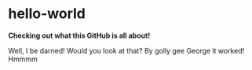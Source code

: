 # hello-world
<b>Checking out what this GitHub is all about!</b> 

Well, I be darned! Would you look at that? By golly gee George it worked! Hmmmm
